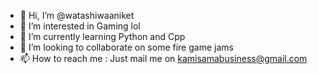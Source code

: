 - 👋 Hi, I’m @watashiwaaniket
- 👀 I’m interested in Gaming lol
- 🌱 I’m currently learning Python and Cpp
- 💞️ I’m looking to collaborate on some fire game jams
- 📫 How to reach me : Just mail me on kamisamabusiness@gmail.com


